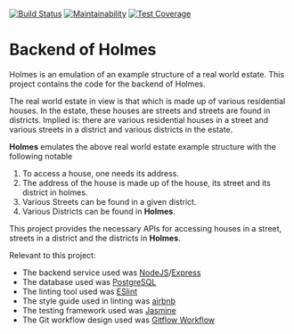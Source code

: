 [![Build Status](https://travis-ci.com/obumnwabude/holmes-backend.svg?branch=master)](https://travis-ci.com/obumnwabude/holmes-backend) [![Maintainability](https://api.codeclimate.com/v1/badges/5de4043dc3503d9ac8f3/maintainability)](https://codeclimate.com/github/obumnwabude/holmes-backend/maintainability) [![Test Coverage](https://api.codeclimate.com/v1/badges/5de4043dc3503d9ac8f3/test_coverage)](https://codeclimate.com/github/obumnwabude/holmes-backend/test_coverage)

# Backend of Holmes

Holmes is an emulation of an example structure of a real world estate. This project contains the code for the backend of Holmes.

The real world estate in view is that which is made up of various residential houses. In the estate, these houses are streets and streets are found in districts. Implied is: there are various residential houses in a street and various streets in a district and various districts in the estate.

**Holmes** emulates the above real world estate example structure with the following notable
1) To access a house, one needs its address.
2) The address of the house is made up of the house, its street and its district in holmes.
2) Various Streets can be found in a given district.
3) Various Districts can be found in **Holmes**.

This project provides the necessary APIs for accessing houses in a street, streets in a district and the districts in **Holmes**.

Relevant to this project:
* The backend service used was [NodeJS](https://nodejs.org/)/[Express](https://expressjs.com/)
* The database used was [PostgreSQL](https://www.postgresql.org/)
* The linting tool used was [ESlint](https://eslint.org/)
* The style guide used in linting was [airbnb](https://github.com/airbnb/javascript)
* The testing framework used was [Jasmine](https://jasmine.github.io/)
* The Git workflow design used was [Gitflow Workflow](https://www.atlassian.com/git/tutorials/comparing-workflows/gitflow-workflow)
